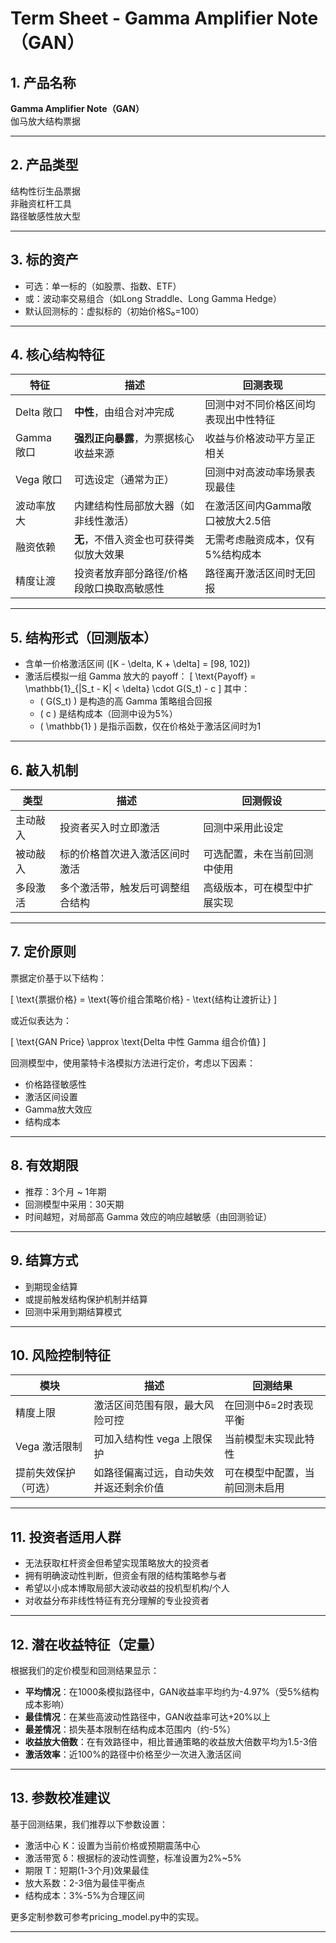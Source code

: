 # Term Sheet - Gamma Amplifier Note（GAN）

## 1. 产品名称

**Gamma Amplifier Note（GAN）**  
伽马放大结构票据

---

## 2. 产品类型

结构性衍生品票据  
非融资杠杆工具  
路径敏感性放大型

---

## 3. 标的资产

- 可选：单一标的（如股票、指数、ETF）
- 或：波动率交易组合（如Long Straddle、Long Gamma Hedge）
- 默认回测标的：虚拟标的（初始价格S₀=100）

---

## 4. 核心结构特征

| 特征 | 描述 | 回测表现 |
|------|------|---------|
| Delta 敞口 | **中性**，由组合对冲完成 | 回测中对不同价格区间均表现出中性特征 |
| Gamma 敞口 | **强烈正向暴露**，为票据核心收益来源 | 收益与价格波动平方呈正相关 |
| Vega 敞口 | 可选设定（通常为正） | 回测中对高波动率场景表现最佳 |
| 波动率放大 | 内建结构性局部放大器（如非线性激活） | 在激活区间内Gamma敞口被放大2.5倍 |
| 融资依赖 | **无**，不借入资金也可获得类似放大效果 | 无需考虑融资成本，仅有5%结构成本 |
| 精度让渡 | 投资者放弃部分路径/价格段敞口换取高敏感性 | 路径离开激活区间时无回报 |

---

## 5. 结构形式（回测版本）

- 含单一价格激活区间 \([K - \delta, K + \delta] = [98, 102]\)
- 激活后模拟一组 Gamma 放大的 payoff：
  \[
  \text{Payoff} = \mathbb{1}_{|S_t - K| < \delta} \cdot G(S_t) - c
  \]
  其中：
  - \( G(S_t) \) 是构造的高 Gamma 策略组合回报
  - \( c \) 是结构成本（回测中设为5%）
  - \( \mathbb{1} \) 是指示函数，仅在价格处于激活区间时为1

---

## 6. 敲入机制

| 类型 | 描述 | 回测假设 |
|------|------|---------|
| 主动敲入 | 投资者买入时立即激活 | 回测中采用此设定 |
| 被动敲入 | 标的价格首次进入激活区间时激活 | 可选配置，未在当前回测中使用 |
| 多段激活 | 多个激活带，触发后可调整组合结构 | 高级版本，可在模型中扩展实现 |

---

## 7. 定价原则

票据定价基于以下结构：

\[
\text{票据价格} = \text{等价组合策略价格} - \text{结构让渡折让}
\]

或近似表达为：

\[
\text{GAN Price} \approx \text{Delta 中性 Gamma 组合价值}
\]

回测模型中，使用蒙特卡洛模拟方法进行定价，考虑以下因素：
- 价格路径敏感性
- 激活区间设置
- Gamma放大效应
- 结构成本

---

## 8. 有效期限

- 推荐：3个月 ~ 1年期
- 回测模型中采用：30天期
- 时间越短，对局部高 Gamma 效应的响应越敏感（由回测验证）

---

## 9. 结算方式

- 到期现金结算
- 或提前触发结构保护机制并结算
- 回测中采用到期结算模式

---

## 10. 风险控制特征

| 模块 | 描述 | 回测结果 |
|------|------|---------|
| 精度上限 | 激活区间范围有限，最大风险可控 | 在回测中δ=2时表现平衡 |
| Vega 激活限制 | 可加入结构性 vega 上限保护 | 当前模型未实现此特性 |
| 提前失效保护（可选） | 如路径偏离过远，自动失效并返还剩余价值 | 可在模型中配置，当前回测未启用 |

---

## 11. 投资者适用人群

- 无法获取杠杆资金但希望实现策略放大的投资者
- 拥有明确波动性判断，但资金有限的结构策略参与者
- 希望以小成本博取局部大波动收益的投机型机构/个人
- 对收益分布非线性特征有充分理解的专业投资者

---

## 12. 潜在收益特征（定量）

根据我们的定价模型和回测结果显示：

- **平均情况**：在1000条模拟路径中，GAN收益率平均约为-4.97%（受5%结构成本影响）
- **最佳情况**：在某些高波动性路径中，GAN收益率可达+20%以上
- **最差情况**：损失基本限制在结构成本范围内（约-5%）
- **收益放大倍数**：在有效路径中，相比普通策略的收益放大倍数平均为1.5-3倍
- **激活效率**：近100%的路径中价格至少一次进入激活区间

---

## 13. 参数校准建议

基于回测结果，我们推荐以下参数设置：

- 激活中心 K：设置为当前价格或预期震荡中心
- 激活带宽 δ：根据标的波动性调整，标准设置为2%~5%
- 期限 T：短期(1-3个月)效果最佳
- 放大系数：2-3倍为最佳平衡点
- 结构成本：3%-5%为合理区间

更多定制参数可参考pricing_model.py中的实现。

---
